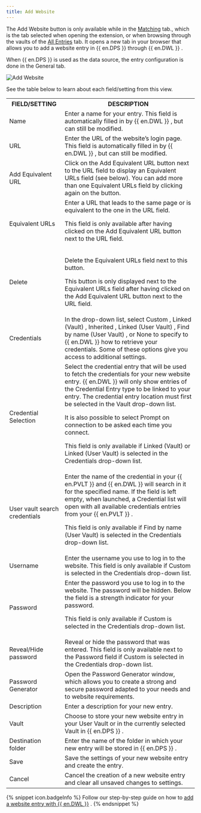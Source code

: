 ```yaml
---
title: Add Website
---
```


The Add Website button is only available while in the <a href="/server/dwl/devolutions-web-login-user-interface/side-menu/#matching-tab">Matching</a> tab., which is the tab selected when opening the extension, or when browsing through the vaults of the <a href="/server/dwl/devolutions-web-login-user-interface/side-menu/#all-entries-tab">All Entries</a> tab. It opens a new tab in your browser that allows you to add a website entry in {{ en.DPS }} through {{ en.DWL }} .  

When {{ en.DPS }} is used as the data source, the entry configuration is done in the General tab. 

![Add Website](/img/en/server/serverop2049.png)

See the table below to learn about each field/setting from this view. 
<table>
	<tr>
		<th>
FIELD/SETTING 
		</th>
		<th>
DESCRIPTION 
		</th>
	</tr>
	<tr>
		<td>
Name 
		</td>
		<td>
Enter a name for your entry. This field is automatically filled in by {{ en.DWL }} , but can still be modified. 
		</td>
	</tr>
	<tr>
		<td>
URL 
		</td>
		<td>
Enter the URL of the website’s login page. This field is automatically filled in by {{ en.DWL }} , but can still be modified. 
		</td>
	</tr>
	<tr>
		<td>
Add Equivalent URL 
		</td>
		<td>
Click on the Add Equivalent URL button next to the URL field to display an Equivalent URLs field (see below). You can add more than one Equivalent URLs field by clicking again on the button. 
		</td>
	</tr>
	<tr>
		<td>
Equivalent URLs 
		</td>
		<td>
Enter a URL that leads to the same page or is equivalent to the one in the URL field.  <br>

This field is only available after having clicked on the Add Equivalent URL button next to the URL field. 
		</td>
	</tr>
	<tr>
		<td>
Delete 
		</td>
		<td>
	
Delete the Equivalent URLs field next to this button.  

This button is only displayed next to the Equivalent URLs field after having clicked on the Add Equivalent URL button next to the URL field. 
		</td>
	</tr>
	<tr>
		<td>
Credentials 
		</td>
		<td>
In the drop-down list, select Custom , Linked (Vault) , Inherited , Linked (User Vault) , Find by name (User Vault) , or None to specify to {{ en.DWL }} how to retrieve your credentials. Some of these options give you access to additional settings. 
		</td>
	</tr>
	<tr>
		<td>
Credential Selection 
		</td>
		<td>
Select the credential entry that will be used to fetch the credentials for your new website entry. {{ en.DWL }} will only show entries of the Credential Entry type to be linked to your entry. The credential entry location must first be selected in the Vault drop-down list.  

It is also possible to select Prompt on connection to be asked each time you connect.  

This field is only available if Linked (Vault) or Linked (User Vault) is selected in the Credentials drop-down list. 
		</td>
	</tr>
	<tr>
		<td>
User vault search credentials 
		</td>
		<td>
Enter the name of the credential in your {{ en.PVLT }} and {{ en.DWL }} will search in it for the specified name. If the field is left empty, when launched, a Credential list will open with all available credentials entries from your {{ en.PVLT }} .  

This field is only available if Find by name (User Vault) is selected in the Credentials drop-down list. 
		</td>
	</tr>
	<tr>
		<td>
Username 
		</td>
		<td>
Enter the username you use to log in to the website. 
This field is only available if Custom is selected in the Credentials drop-down list. 
		</td>
	</tr>
	<tr>
		<td>
Password 
		</td>
		<td>
Enter the password you use to log in to the website. The password will be hidden. Below the field is a strength indicator for your password.  

This field is only available if Custom is selected in the Credentials drop-down list. 
		</td>
	</tr>
	<tr>
		<td>
Reveal/Hide password 
		</td>
		<td>
Reveal or hide the password that was entered. This field is only available next to the Password field if Custom is selected in the Credentials drop-down list. 
		</td>
	</tr>
	<tr>
		<td>
Password Generator 
		</td>
		<td>
Open the Password Generator window, which allows you to create a strong and secure password adapted to your needs and to website requirements. 
		</td>
	</tr>
	<tr>
		<td>
Description 
		</td>
		<td>
Enter a description for your new entry. 
		</td>
	</tr>
	<tr>
		<td>
Vault 
		</td>
		<td>
Choose to store your new website entry in your User Vault or in the currently selected Vault in {{ en.DPS }} . 
		</td>
	</tr>
	<tr>
		<td>
Destination folder 
		</td>
		<td>
Enter the name of the folder in which your new entry will be stored in {{ en.DPS }} . 
		</td>
	</tr>
	<tr>
		<td>
Save 
		</td>
		<td>
Save the settings of your new website entry and create the entry. 
		</td>
	</tr>
	<tr>
		<td>
Cancel 
		</td>
		<td>
Cancel the creation of a new website entry and clear all unsaved changes to settings. 
		</td>
	</tr>
</table>

{% snippet icon.badgeInfo %} 
Follow our step-by-step guide on how to [add a website entry with {{ en.DWL }}](/server/dwl/using-devolutions-web-login/add-website-entry-dwl/) . 
{% endsnippet %}
 

